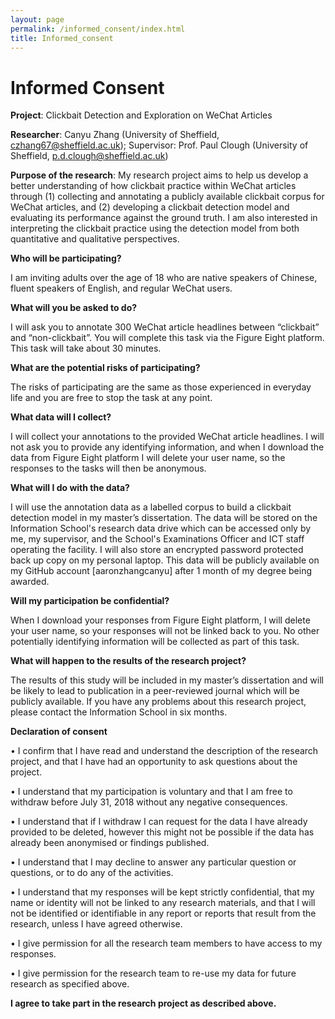 ```yaml
---
layout: page
permalink: /informed_consent/index.html
title: Informed_consent
---
```


# Informed Consent

**Project**: Clickbait Detection and Exploration on WeChat Articles 

**Researcher**: Canyu Zhang (University of Sheffield, czhang67@sheffield.ac.uk); Supervisor: Prof. Paul Clough (University of Sheffield, p.d.clough@sheffield.ac.uk) 

**Purpose of the research**: My research project aims to help us develop a better understanding of how clickbait practice within WeChat articles through (1) collecting and annotating a publicly available clickbait corpus for WeChat articles, and (2) developing a clickbait detection model and evaluating its performance against the ground truth. I am also interested in interpreting the clickbait practice using the detection model from both quantitative and qualitative perspectives. 

**Who will be participating\?**

I am inviting adults over the age of 18 who are native speakers of Chinese, fluent speakers of English, and regular WeChat users.

**What will you be asked to do\?**

I will ask you to annotate 300 WeChat article headlines between “clickbait” and “non-clickbait”. You will complete this task via the Figure Eight platform. This task will take about 30 minutes.

**What are the potential risks of participating\?**

The risks of participating are the same as those experienced in everyday life and you are free to stop the task at any point.

**What data will I collect\?**

I will collect your annotations to the provided WeChat article headlines. I will not ask you to provide any identifying information, and when I download the data from Figure Eight platform I will delete your user name, so the responses to the tasks will then be anonymous.

**What will I do with the data\?**

I will use the annotation data as a labelled corpus to build a clickbait detection model in my master’s dissertation. The data will be stored on the Information School's research data drive which can be accessed only by me, my supervisor, and the School's Examinations Officer and ICT staff operating the facility. I will also store an encrypted password protected back up copy on my personal laptop. This data will be publicly available on my GitHub account [aaronzhangcanyu] after 1 month of my degree being awarded.

**Will my participation be confidential\?**

When I download your responses from Figure Eight platform, I will delete your user name, so your responses will not be linked back to you. No other potentially identifying information will be collected as part of this task.

**What will happen to the results of the research project\?**

The results of this study will be included in my master’s dissertation and will be likely to lead to publication in a peer-reviewed journal which will be publicly available. If you have any problems about this research project, please contact the Information School in six months.

**Declaration of consent**

•	I confirm that I have read and understand the description of the research project, and that I have had an opportunity to ask questions about the project.

•	I understand that my participation is voluntary and that I am free to withdraw before July 31, 2018 without any negative consequences. 

•	I understand that if I withdraw I can request for the data I have already provided to be deleted, however this might not be possible if the data has already been anonymised or findings published.

•	I understand that I may decline to answer any particular question or questions, or to do any of the activities. 

•	I understand that my responses will be kept strictly confidential, that my name or identity will not be linked to any research materials, and that I will not be identified or identifiable in any report or reports that result from the research, unless I have agreed otherwise.

•	I give permission for all the research team members to have access to my responses.

•	I give permission for the research team to re-use my data for future research as specified above.

**I agree to take part in the research project as described above.**

